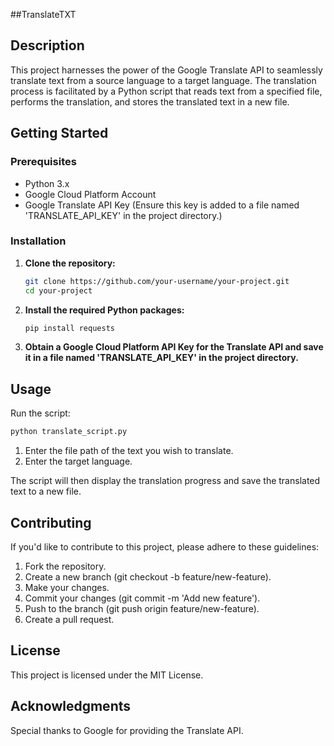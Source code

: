 ##TranslateTXT


## Description

This project harnesses the power of the Google Translate API to seamlessly translate text from a source language to a target language. The translation process is facilitated by a Python script that reads text from a specified file, performs the translation, and stores the translated text in a new file.

## Getting Started

### Prerequisites

- Python 3.x
- Google Cloud Platform Account
- Google Translate API Key (Ensure this key is added to a file named 'TRANSLATE_API_KEY' in the project directory.)

### Installation

1. **Clone the repository:**

   ```bash
   git clone https://github.com/your-username/your-project.git
   cd your-project
   ```

2. **Install the required Python packages:**

   ```bash
   pip install requests
   ```

3. **Obtain a Google Cloud Platform API Key for the Translate API and save it in a file named 'TRANSLATE_API_KEY' in the project directory.**

## Usage

Run the script:

```bash
python translate_script.py
```

1. Enter the file path of the text you wish to translate.
2. Enter the target language.

The script will then display the translation progress and save the translated text to a new file.

## Contributing

If you'd like to contribute to this project, please adhere to these guidelines:

1. Fork the repository.
2. Create a new branch (git checkout -b feature/new-feature).
3. Make your changes.
4. Commit your changes (git commit -m 'Add new feature').
5. Push to the branch (git push origin feature/new-feature).
6. Create a pull request.

## License

This project is licensed under the MIT License.

## Acknowledgments

Special thanks to Google for providing the Translate API.
